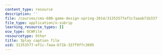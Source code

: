 ```yaml
---
content_type: resource
description: ''
file: /courses/cms-608-game-design-spring-2014/31353577ef1c7aaab71b337f9ffc3605_1506699.srt
file_type: application/x-subrip
learning_resource_types: []
ocw_type: OCWFile
resourcetype: Other
title: 3play caption file
uid: 31353577-ef1c-7aaa-b71b-337f9ffc3605
---
```

